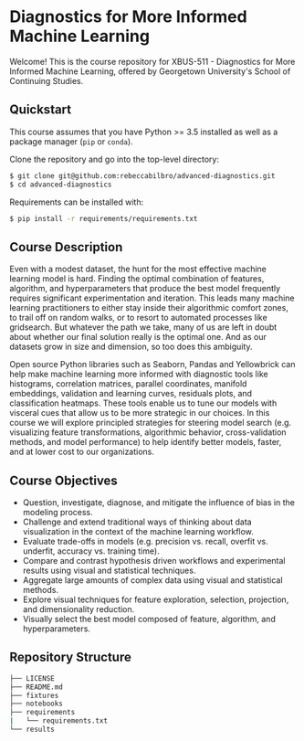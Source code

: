 # Diagnostics for More Informed Machine Learning

Welcome!
This is the course repository for XBUS-511 - Diagnostics for More Informed Machine Learning, offered by Georgetown University's School of Continuing Studies.

## Quickstart
This course assumes that you have Python >= 3.5 installed as well as a package manager (`pip` or `conda`).

Clone the repository and go into the top-level directory:

```bash
$ git clone git@github.com:rebeccabilbro/advanced-diagnostics.git
$ cd advanced-diagnostics
```

Requirements can be installed with:

```bash
$ pip install -r requirements/requirements.txt
```

## Course Description

Even with a modest dataset, the hunt for the most effective machine learning model is hard. Finding the optimal combination of features, algorithm, and hyperparameters that produce the best model frequently requires significant experimentation and iteration. This leads many machine learning practitioners to either stay inside their algorithmic comfort zones, to trail off on random walks, or to resort to automated processes like gridsearch. But whatever the path we take, many of us are left in doubt about whether our final solution really is the optimal one. And as our datasets grow in size and dimension, so too does this ambiguity.

Open source Python libraries such as Seaborn, Pandas and Yellowbrick can help make machine learning more informed with diagnostic tools like histograms, correlation matrices, parallel coordinates, manifold embeddings, validation and learning curves, residuals plots, and classification heatmaps. These tools enable us to tune our models with visceral cues that allow us to be more strategic in our choices.
In this course we will explore principled strategies for steering model search (e.g. visualizing feature transformations, algorithmic behavior, cross-validation methods, and model performance) to help identify better models, faster, and at lower cost to our organizations.


## Course Objectives

- Question, investigate, diagnose, and mitigate the influence of bias in the modeling process.
- Challenge and extend traditional ways of thinking about data visualization in the context of the machine learning workflow.
- Evaluate trade-offs in models (e.g. precision vs. recall, overfit vs. underfit, accuracy vs. training time).
- Compare and contrast hypothesis driven workflows and experimental results using visual and statistical techniques.
- Aggregate large amounts of complex data using visual and statistical methods.
- Explore visual techniques for feature exploration, selection, projection, and dimensionality reduction.
- Visually select the best model composed of feature, algorithm, and hyperparameters.


## Repository Structure

```bash
├── LICENSE
├── README.md
├── fixtures
├── notebooks
├── requirements
|   └── requirements.txt
└── results
```